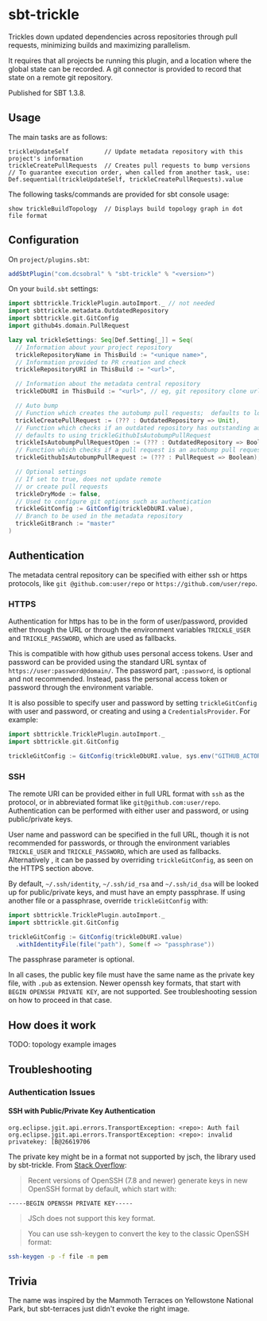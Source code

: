 # sbt-trickle

Trickles down updated dependencies across repositories through pull requests,
minimizing builds and maximizing parallelism.

It requires that all projects be running this plugin, and a location where the
global state can be recorded. A git connector is provided to record that state
on a remote git repository.

Published for SBT 1.3.8.

## Usage

The main tasks are as follows:

```sbt-console
trickleUpdateSelf          // Update metadata repository with this project's information
trickleCreatePullRequests  // Creates pull requests to bump versions
// To guarantee execution order, when called from another task, use:
Def.sequential(trickleUpdateSelf, trickleCreatePullRequests).value
```

The following tasks/commands are provided for sbt console usage:

```sbt-console
show trickleBuildTopology  // Displays build topology graph in dot file format
```

## Configuration

On `project/plugins.sbt`:

```sbt
addSbtPlugin("com.dcsobral" % "sbt-trickle" % "<version>")
```

On your `build.sbt` settings:

```sbt
import sbttrickle.TricklePlugin.autoImport._ // not needed
import sbttrickle.metadata.OutdatedRepository
import sbttrickle.git.GitConfig
import github4s.domain.PullRequest

lazy val trickleSettings: Seq[Def.Setting[_]] = Seq(
  // Information about your project repository
  trickleRepositoryName in ThisBuild := "<unique name>",
  // Information provided to PR creation and check
  trickleRepositoryURI in ThisBuild := "<url>",

  // Information about the metadata central repository
  trickleDbURI in ThisBuild := "<url>", // eg, git repository clone url

  // Auto bump
  // Function which creates the autobump pull requests;  defaults to logging what needs bumping
  trickleCreatePullRequest := (??? : OutdatedRepository => Unit),
  // Function which checks if an outdated repository has outstanding autobump pull requests
  // defaults to using trickleGithubIsAutobumpPullRequest
  trickleIsAutobumpPullRequestOpen := (??? : OutdatedRepository => Boolean),
  // Function which checks if a pull request is an autobump pull request on Github
  trickleGithubIsAutobumpPullRequest := (??? : PullRequest => Boolean),

  // Optional settings
  // If set to true, does not update remote
  // or create pull requests
  trickleDryMode := false,
  // Used to configure git options such as authentication
  trickleGitConfig := GitConfig(trickleDbURI.value),
  // Branch to be used in the metadata repository
  trickleGitBranch := "master"
)
```

## Authentication

The metadata central repository can be specified with either ssh or https protocols, like `git
@github.com:user/repo` or `https://github.com/user/repo`.

### HTTPS

Authentication for https has to be in the form of user/password, provided either through the URL
or through the environment variables `TRICKLE_USER` and `TRICKLE_PASSWORD`, which are used as
fallbacks.

This is compatible with how github uses personal access tokens. User and password can be
provided using the standard URL syntax of `https://user:password@domain/`. The password part,
`:password`, is optional and not recommended. Instead, pass the personal access token or
password through the environment variable.

It is also possible to specify user and password by setting `trickleGitConfig` with user and
password, or creating and using a `CredentialsProvider`. For example:

```sbt
import sbttrickle.TricklePlugin.autoImport._
import sbttrickle.git.GitConfig

trickleGitConfig := GitConfig(trickleDbURI.value, sys.env("GITHUB_ACTOR"), sys.env("GITHUB_TOKEN"))
```

### SSH

The remote URI can be provided either in full URL format with `ssh` as the protocol, or in
abbreviated format like `git@github.com:user/repo`. Authentication can be performed with
either user and password, or using public/private keys.

User name and password can be specified in the full URL, though it is not
recommended for passwords, or through the environment variables `TRICKLE_USER` and
`TRICKLE_PASSWORD`, which are used as fallbacks. Alternatively , it can
be passed by overriding `trickleGitConfig`, as seen on the HTTPS section above.

By default, `~/.ssh/identity`, `~/.ssh/id_rsa` and `~/.ssh/id_dsa` will be looked up for
public/private keys, and must have an empty passphrase. If using another file or a passphrase,
override `trickleGitConfig` with:

```sbt
import sbttrickle.TricklePlugin.autoImport._
import sbttrickle.git.GitConfig

trickleGitConfig := GitConfig(trickleDbURI.value)
  .withIdentityFile(file("path"), Some(f => "passphrase"))
```

The passphrase parameter is optional.

In all cases, the public key file must have the same name as the private key file, with `.pub`
as extension. Newer openssh key formats, that start with `BEGIN OPENSSH PRIVATE KEY`, are not
supported. See troubleshooting session on how to proceed in that case.

## How does it work

TODO: topology example images

## Troubleshooting

### Authentication Issues

#### SSH with Public/Private Key Authentication

```
org.eclipse.jgit.api.errors.TransportException: <repo>: Auth fail
org.eclipse.jgit.api.errors.TransportException: <repo>: invalid privatekey: [B@26619706
```

The private key might be in a format not supported by jsch, the library used by sbt-trickle. From
[Stack Overflow](https://stackoverflow.com/a/55740276/53013):

> Recent versions of OpenSSH (7.8 and newer) generate keys in new OpenSSH format by default,
> which start with:

```
-----BEGIN OPENSSH PRIVATE KEY-----
```

> JSch does not support this key format.

> You can use ssh-keygen to convert the key to the classic OpenSSH format:

```bash
ssh-keygen -p -f file -m pem
```

## Trivia

The name was inspired by the Mammoth Terraces on Yellowstone National Park, but
sbt-terraces just didn't evoke the right image.

